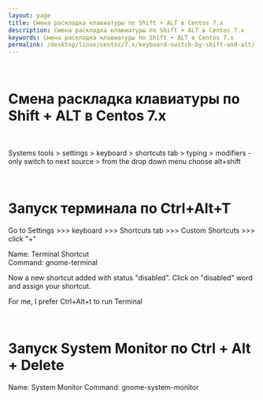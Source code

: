 ```yaml
---
layout: page
title: Смена раскладка клавиатуры по Shift + ALT в Centos 7.x
description: Смена раскладка клавиатуры по Shift + ALT в Centos 7.x
keywords: Смена раскладка клавиатуры по Shift + ALT в Centos 7.x
permalink: /desktop/linux/centos/7.x/keyboard-switch-by-shift-and-alt/
---
```


<br/>

# Смена раскладка клавиатуры по Shift + ALT в Centos 7.x

<br/>

Systems tools > settings > keyboard > shortcuts tab > typing > modifiers - only switch to next source > from the drop down menu choose alt+shift

<br/>

# Запуск терминала по Ctrl+Alt+T

Go to Settings >>> keyboard >>> Shortcuts tab >>> Custom Shortcuts >>> click "+"

Name: Terminal Shortcut  
Command: gnome-terminal

Now a new shortcut added with status "disabled". Click on "disabled" word and assign your shortcut.

For me, I prefer Ctrl+Alt+t to run Terminal

<br/>

# Запуск System Monitor по Ctrl + Alt + Delete

Name: System Monitor
Command: gnome-system-monitor
